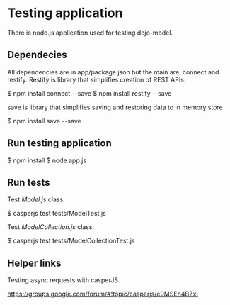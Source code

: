 # Testing application

There is node.js application used for testing dojo-model.

## Dependecies
All dependencies are in app/package.json but the main are: connect and restify.
Restify is library that simplifies creation of REST APIs.

  $ npm install connect --save
  $ npm install restify --save

save is library that simplifies saving and restoring data to in memory store

  $ npm install save --save

## Run testing application

  $ npm install
  $ node app.js

## Run tests

Test *Model.js* class.

  $ casperjs test tests/ModelTest.js

Test *ModelCollection.js* class.

  $ casperjs test tests/ModelCollectionTest.js

## Helper links

Testing async requests with casperJS

https://groups.google.com/forum/#!topic/casperjs/e9MSEh4BZxI
